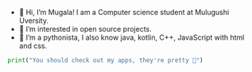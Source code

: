 - 👋 Hi, I’m Mugala! I am a Computer science student at Mulugushi Uversity.
- 👀 I’m interested in open source projects.
- 🌱 I’m a pythonista, I also know java, kotlin, C++, JavaScript with html and css.
```python
print("You should check out my apps, they're pretty 👀")
```
